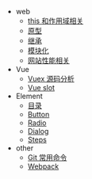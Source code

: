 - web
  - [this 和作用域相关](web/this和作用域.md)
  - [原型](web/原型.md)
  - [继承](web/继承.md)
  - [模块化](web/模块化.md)
  - [网站性能相关](performance/性能相关.md)
- Vue
  - [Vuex 源码分析](vue/vuex/vuex.md)
  - [Vue slot](vue/slot.md)
- Element
  - [目录](element/index.md)
  - [Button](element/button.md)
  - [Radio](element/radio.md)
  - [Dialog](element/dialog.md)
  - [Steps](element/steps.md)
- other
  - [Git 常用命令](others/git.md)
  - [Webpack](others/webpack.md)
